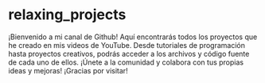 # relaxing_projects
¡Bienvenido a mi canal de Github! Aquí encontrarás todos los proyectos que he creado en mis videos de YouTube. Desde tutoriales de programación hasta proyectos creativos, podrás acceder a los archivos y código fuente de cada uno de ellos. ¡Únete a la comunidad y colabora con tus propias ideas y mejoras! ¡Gracias por visitar!
